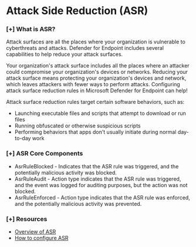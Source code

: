 # Attack Side Reduction (ASR)

### [+] What is ASR?
Attack surfaces are all the places where your organization is vulnerable to cyberthreats and attacks. Defender for Endpoint includes several capabilities to help reduce your attack surfaces. 

Your organization's attack surface includes all the places where an attacker could compromise your organization's devices or networks. Reducing your attack surface means protecting your organization's devices and network, which leaves attackers with fewer ways to perform attacks. Configuring attack surface reduction rules in Microsoft Defender for Endpoint can help! 

Attack surface reduction rules target certain software behaviors, such as:
- Launching executable files and scripts that attempt to download or run files
- Running obfuscated or otherwise suspicious scripts
- Performing behaviors that apps don't usually initiate during normal day-to-day work

### [+] ASR Core Components 
- AsrRuleBlocked -  Indicates that the ASR rule was triggered, and the potentially malicious activity was blocked.
- AsrRuleAudit - Action type indicates that the ASR rule was triggered, and the event was logged for auditing purposes, but the action was not blocked. 
- AsrRuleEnforced -  Action type indicates that the ASR rule was enforced, and the potentially malicious activity was prevented.

### [+] Resources
- [Overview of ASR](https://learn.microsoft.com/en-us/microsoft-365/security/defender-endpoint/overview-attack-surface-reduction?view=o365-worldwide)
- [How to configure ASR](https://learn.microsoft.com/en-us/microsoft-365/security/defender-endpoint/attack-surface-reduction?view=o365-worldwide)
